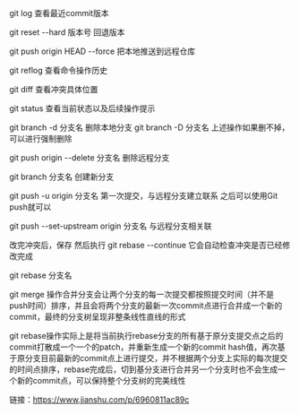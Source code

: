 git log 查看最近commit版本

git reset --hard 版本号    回退版本

git push origin  HEAD --force    把本地推送到远程仓库

git reflog  查看命令操作历史

git diff 查看冲突具体位置

git status  查看当前状态以及后续操作提示


git branch -d 分支名       删除本地分支
git branch -D 分支名     上述操作如果删不掉，可以进行强制删除

git push origin --delete 分支名   删除远程分支


git branch 分支名   创建新分支

git push -u origin 分支名    第一次提交，与远程分支建立联系    之后可以使用Git push就可以

git push --set-upstream origin 分支名     与远程分支相关联

改完冲突后，保存  然后执行     git rebase --continue   它会自动检查冲突是否已经修改完成

git rebase 分支名

git merge 操作合并分支会让两个分支的每一次提交都按照提交时间（并不是push时间）排序，并且会将两个分支的最新一次commit点进行合并成一个新的commit，最终的分支树呈现非整条线性直线的形式

git rebase操作实际上是将当前执行rebase分支的所有基于原分支提交点之后的commit打散成一个一个的patch，并重新生成一个新的commit hash值，再次基于原分支目前最新的commit点上进行提交，并不根据两个分支上实际的每次提交的时间点排序，rebase完成后，切到基分支进行合并另一个分支时也不会生成一个新的commit点，可以保持整个分支树的完美线性

链接：https://www.jianshu.com/p/6960811ac89c


